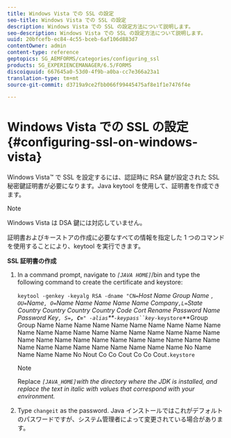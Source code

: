 ```yaml
---
title: Windows Vista での SSL の設定
seo-title: Windows Vista での SSL の設定
description: Windows Vista での SSL の設定方法について説明します。
seo-description: Windows Vista での SSL の設定方法について説明します。
uuid: 20bfcefb-ec84-4c55-bceb-6af106d883d7
contentOwner: admin
content-type: reference
geptopics: SG_AEMFORMS/categories/configuring_ssl
products: SG_EXPERIENCEMANAGER/6.5/FORMS
discoiquuid: 667645a0-53d0-4f9b-a0ba-cc7e366a23a1
translation-type: tm+mt
source-git-commit: d3719a9ce2fbb066f99445475af8e1f1e7476f4e

---
```



# Windows Vista での SSL の設定 {#configuring-ssl-on-windows-vista}

Windows Vista™ で SSL を設定するには、認証時に RSA 鍵が設定された SSL 秘密鍵証明書が必要になります。Java keytool を使用して、証明書を作成できます。

>[!NOTE]
>
>Windows Vista は DSA 鍵には対応していません。

証明書およびキーストアの作成に必要なすべての情報を指定した 1 つのコマンドを使用することにより、keytool を実行できます。

**SSL 証明書の作成**

1. In a command prompt, navigate to *`[JAVA HOME]`*/bin and type the following command to create the certificate and keystore:

   `keytool -genkey -keyalg RSA -dname "CN=`*Host Name Group Name *`, OU=`*Name*`, O=`*Name *Name Name Name Name Company`,L=`*State Country Country Country Country Code Cort Rename Password Name Password Key*`, S=`**`, C=`**`" -alias`**`-keypass``key`****`-keystore`**Group Group Name Name Name Name Name Name Name Name Name Name Name Name Name Name Name Name Name Name Name Name Name Name Name Name Name Name Name Name Name Name Name Name Name Name Name Name Name Name Name Name Name No Name Name Name Name No Nout Co Co Cout Co Co Cout`.keystore`

   >[!NOTE]
   >
   >Replace *`[JAVA_HOME]`with the directory where the JDK is installed, and replace the text in italic with values that correspond with your environment.*

1. Type `changeit` as the password. Java インストールではこれがデフォルトのパスワードですが、システム管理者によって変更されている場合があります。

